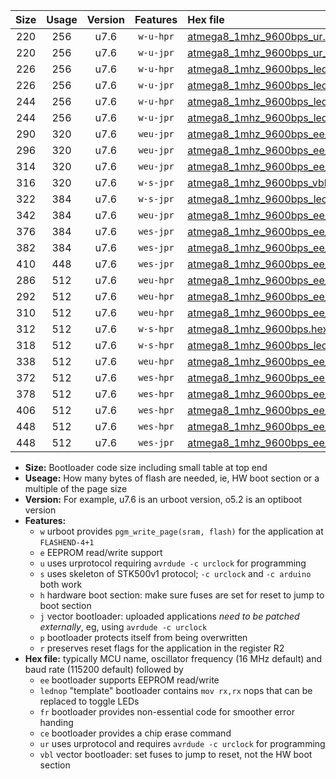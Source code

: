 |Size|Usage|Version|Features|Hex file|
|:-:|:-:|:-:|:-:|:--|
|220|256|u7.6|`w-u-hpr`|[atmega8_1mhz_9600bps_ur.hex](https://raw.githubusercontent.com/stefanrueger/urboot/main/atmega8_1mhz_9600bps_ur.hex)|
|220|256|u7.6|`w-u-jpr`|[atmega8_1mhz_9600bps_ur_vbl.hex](https://raw.githubusercontent.com/stefanrueger/urboot/main/atmega8_1mhz_9600bps_ur_vbl.hex)|
|226|256|u7.6|`w-u-hpr`|[atmega8_1mhz_9600bps_lednop_ur.hex](https://raw.githubusercontent.com/stefanrueger/urboot/main/atmega8_1mhz_9600bps_lednop_ur.hex)|
|226|256|u7.6|`w-u-jpr`|[atmega8_1mhz_9600bps_lednop_ur_vbl.hex](https://raw.githubusercontent.com/stefanrueger/urboot/main/atmega8_1mhz_9600bps_lednop_ur_vbl.hex)|
|244|256|u7.6|`w-u-hpr`|[atmega8_1mhz_9600bps_lednop_fr_ur.hex](https://raw.githubusercontent.com/stefanrueger/urboot/main/atmega8_1mhz_9600bps_lednop_fr_ur.hex)|
|244|256|u7.6|`w-u-jpr`|[atmega8_1mhz_9600bps_lednop_fr_ur_vbl.hex](https://raw.githubusercontent.com/stefanrueger/urboot/main/atmega8_1mhz_9600bps_lednop_fr_ur_vbl.hex)|
|290|320|u7.6|`weu-jpr`|[atmega8_1mhz_9600bps_ee_ur_vbl.hex](https://raw.githubusercontent.com/stefanrueger/urboot/main/atmega8_1mhz_9600bps_ee_ur_vbl.hex)|
|296|320|u7.6|`weu-jpr`|[atmega8_1mhz_9600bps_ee_lednop_ur_vbl.hex](https://raw.githubusercontent.com/stefanrueger/urboot/main/atmega8_1mhz_9600bps_ee_lednop_ur_vbl.hex)|
|314|320|u7.6|`weu-jpr`|[atmega8_1mhz_9600bps_ee_lednop_fr_ur_vbl.hex](https://raw.githubusercontent.com/stefanrueger/urboot/main/atmega8_1mhz_9600bps_ee_lednop_fr_ur_vbl.hex)|
|316|320|u7.6|`w-s-jpr`|[atmega8_1mhz_9600bps_vbl.hex](https://raw.githubusercontent.com/stefanrueger/urboot/main/atmega8_1mhz_9600bps_vbl.hex)|
|322|384|u7.6|`w-s-jpr`|[atmega8_1mhz_9600bps_lednop_vbl.hex](https://raw.githubusercontent.com/stefanrueger/urboot/main/atmega8_1mhz_9600bps_lednop_vbl.hex)|
|342|384|u7.6|`weu-jpr`|[atmega8_1mhz_9600bps_ee_lednop_fr_ce_ur_vbl.hex](https://raw.githubusercontent.com/stefanrueger/urboot/main/atmega8_1mhz_9600bps_ee_lednop_fr_ce_ur_vbl.hex)|
|376|384|u7.6|`wes-jpr`|[atmega8_1mhz_9600bps_ee_vbl.hex](https://raw.githubusercontent.com/stefanrueger/urboot/main/atmega8_1mhz_9600bps_ee_vbl.hex)|
|382|384|u7.6|`wes-jpr`|[atmega8_1mhz_9600bps_ee_lednop_vbl.hex](https://raw.githubusercontent.com/stefanrueger/urboot/main/atmega8_1mhz_9600bps_ee_lednop_vbl.hex)|
|410|448|u7.6|`wes-jpr`|[atmega8_1mhz_9600bps_ee_lednop_fr_vbl.hex](https://raw.githubusercontent.com/stefanrueger/urboot/main/atmega8_1mhz_9600bps_ee_lednop_fr_vbl.hex)|
|286|512|u7.6|`weu-hpr`|[atmega8_1mhz_9600bps_ee_ur.hex](https://raw.githubusercontent.com/stefanrueger/urboot/main/atmega8_1mhz_9600bps_ee_ur.hex)|
|292|512|u7.6|`weu-hpr`|[atmega8_1mhz_9600bps_ee_lednop_ur.hex](https://raw.githubusercontent.com/stefanrueger/urboot/main/atmega8_1mhz_9600bps_ee_lednop_ur.hex)|
|310|512|u7.6|`weu-hpr`|[atmega8_1mhz_9600bps_ee_lednop_fr_ur.hex](https://raw.githubusercontent.com/stefanrueger/urboot/main/atmega8_1mhz_9600bps_ee_lednop_fr_ur.hex)|
|312|512|u7.6|`w-s-hpr`|[atmega8_1mhz_9600bps.hex](https://raw.githubusercontent.com/stefanrueger/urboot/main/atmega8_1mhz_9600bps.hex)|
|318|512|u7.6|`w-s-hpr`|[atmega8_1mhz_9600bps_lednop.hex](https://raw.githubusercontent.com/stefanrueger/urboot/main/atmega8_1mhz_9600bps_lednop.hex)|
|338|512|u7.6|`weu-hpr`|[atmega8_1mhz_9600bps_ee_lednop_fr_ce_ur.hex](https://raw.githubusercontent.com/stefanrueger/urboot/main/atmega8_1mhz_9600bps_ee_lednop_fr_ce_ur.hex)|
|372|512|u7.6|`wes-hpr`|[atmega8_1mhz_9600bps_ee.hex](https://raw.githubusercontent.com/stefanrueger/urboot/main/atmega8_1mhz_9600bps_ee.hex)|
|378|512|u7.6|`wes-hpr`|[atmega8_1mhz_9600bps_ee_lednop.hex](https://raw.githubusercontent.com/stefanrueger/urboot/main/atmega8_1mhz_9600bps_ee_lednop.hex)|
|406|512|u7.6|`wes-hpr`|[atmega8_1mhz_9600bps_ee_lednop_fr.hex](https://raw.githubusercontent.com/stefanrueger/urboot/main/atmega8_1mhz_9600bps_ee_lednop_fr.hex)|
|448|512|u7.6|`wes-hpr`|[atmega8_1mhz_9600bps_ee_lednop_fr_ce.hex](https://raw.githubusercontent.com/stefanrueger/urboot/main/atmega8_1mhz_9600bps_ee_lednop_fr_ce.hex)|
|448|512|u7.6|`wes-jpr`|[atmega8_1mhz_9600bps_ee_lednop_fr_ce_vbl.hex](https://raw.githubusercontent.com/stefanrueger/urboot/main/atmega8_1mhz_9600bps_ee_lednop_fr_ce_vbl.hex)|

- **Size:** Bootloader code size including small table at top end
- **Useage:** How many bytes of flash are needed, ie, HW boot section or a multiple of the page size
- **Version:** For example, u7.6 is an urboot version, o5.2 is an optiboot version
- **Features:**
  + `w` urboot provides `pgm_write_page(sram, flash)` for the application at `FLASHEND-4+1`
  + `e` EEPROM read/write support
  + `u` uses urprotocol requiring `avrdude -c urclock` for programming
  + `s` uses skeleton of STK500v1 protocol; `-c urclock` and `-c arduino` both work
  + `h` hardware boot section: make sure fuses are set for reset to jump to boot section
  + `j` vector bootloader: uploaded applications *need to be patched externally*, eg, using `avrdude -c urclock`
  + `p` bootloader protects itself from being overwritten
  + `r` preserves reset flags for the application in the register R2
- **Hex file:** typically MCU name, oscillator frequency (16 MHz default) and baud rate (115200 default) followed by
  + `ee` bootloader supports EEPROM read/write
  + `lednop` "template" bootloader contains `mov rx,rx` nops that can be replaced to toggle LEDs
  + `fr` bootloader provides non-essential code for smoother error handing
  + `ce` bootloader provides a chip erase command
  + `ur` uses urprotocol and requires `avrdude -c urclock` for programming
  + `vbl` vector bootloader: set fuses to jump to reset, not the HW boot section
